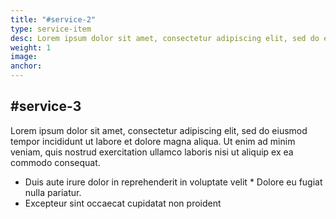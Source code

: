 ```yaml
---
title: "#service-2"
type: service-item
desc: Lorem ipsum dolor sit amet, consectetur adipiscing elit, sed do eiusmod tempor incididunt.
weight: 1
image: 
anchor:
---
```

## #service-3

Lorem ipsum dolor sit amet, consectetur adipiscing elit, sed do eiusmod tempor incididunt ut labore et dolore magna aliqua. Ut enim ad minim veniam, quis nostrud exercitation ullamco laboris nisi ut aliquip ex ea commodo consequat. 

* Duis aute irure dolor in reprehenderit in voluptate velit * Dolore eu fugiat nulla pariatur. 
* Excepteur sint occaecat cupidatat non proident

